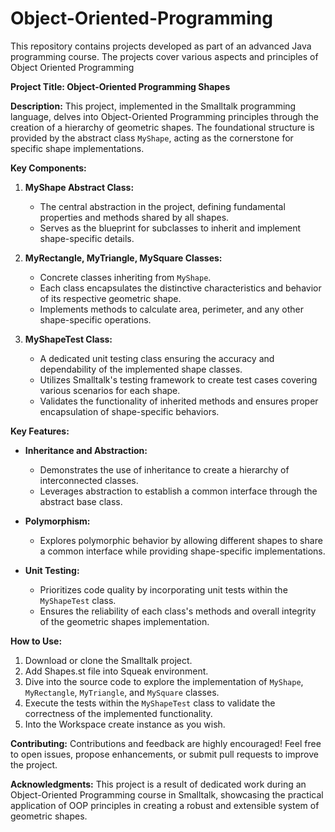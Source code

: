 # Object-Oriented-Programming
This repository contains projects developed as part of an advanced Java programming course. The projects cover various aspects and principles of Object Oriented Programming

**Project Title: Object-Oriented Programming Shapes**

**Description:**
This project, implemented in the Smalltalk programming language, delves into Object-Oriented Programming principles through the creation of a hierarchy of geometric shapes. The foundational structure is provided by the abstract class `MyShape`, acting as the cornerstone for specific shape implementations.

**Key Components:**

1. **MyShape Abstract Class:**
   - The central abstraction in the project, defining fundamental properties and methods shared by all shapes.
   - Serves as the blueprint for subclasses to inherit and implement shape-specific details.

2. **MyRectangle, MyTriangle, MySquare Classes:**
   - Concrete classes inheriting from `MyShape`.
   - Each class encapsulates the distinctive characteristics and behavior of its respective geometric shape.
   - Implements methods to calculate area, perimeter, and any other shape-specific operations.

3. **MyShapeTest Class:**
   - A dedicated unit testing class ensuring the accuracy and dependability of the implemented shape classes.
   - Utilizes Smalltalk's testing framework to create test cases covering various scenarios for each shape.
   - Validates the functionality of inherited methods and ensures proper encapsulation of shape-specific behaviors.

**Key Features:**

- **Inheritance and Abstraction:**
  - Demonstrates the use of inheritance to create a hierarchy of interconnected classes.
  - Leverages abstraction to establish a common interface through the abstract base class.

- **Polymorphism:**
  - Explores polymorphic behavior by allowing different shapes to share a common interface while providing shape-specific implementations.

- **Unit Testing:**
  - Prioritizes code quality by incorporating unit tests within the `MyShapeTest` class.
  - Ensures the reliability of each class's methods and overall integrity of the geometric shapes implementation.

**How to Use:**
1. Download or clone the Smalltalk project.
2. Add Shapes.st file into Squeak environment.
3. Dive into the source code to explore the implementation of `MyShape`, `MyRectangle`, `MyTriangle`, and `MySquare` classes.
4. Execute the tests within the `MyShapeTest` class to validate the correctness of the implemented functionality.
5. Into the Workspace create instance as you wish.

**Contributing:**
Contributions and feedback are highly encouraged! Feel free to open issues, propose enhancements, or submit pull requests to improve the project.

**Acknowledgments:**
This project is a result of dedicated work during an Object-Oriented Programming course in Smalltalk, showcasing the practical application of OOP principles in creating a robust and extensible system of geometric shapes.
